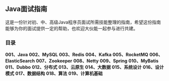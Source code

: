## Java面试指南

这是一份针对初、中、高级Java程序员面试所需技能整理的指南，希望这份指南能够为你的面试提供一定的帮助，也欢迎大伙能一起参与进行共建。

### 目录

**001、Java**
**002、MySQL**
**003、Redis**
**004、Kafka**
**005、RocketMQ**
**006、ElasticSearch**
**007、Zookeeper**
**008、Netty**
**009、Spring**
**010、MyBatis**
**011、Dubbo**
**012、分布式**
**013、云原生**
**014、大数据**
**015、系统设计**
**016、设计模式**
**017、数据结构**
**018、算法**
**019、计算机基础**
